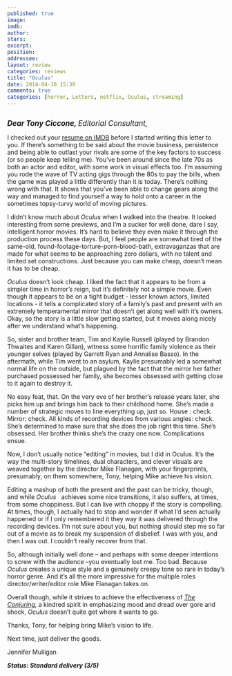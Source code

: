 ```yaml
---
published: true
image: 
imdb: 
author:  
stars: 
excerpt: 
position: 
addressee: 
layout: review
categories: reviews
title: "Oculus"
date: 2014-04-10 15:39
comments: true
categories: [horror, Letters, netflix, Oculus, streaming]
---
```

<div><p><span class="full-image-block ssNonEditable"><a href="/letters/2014/4/10/oculus.html"><img src="http://rollotomasi73.files.wordpress.com/2014/04/oculus.jpg" alt="" /></a></span></p>
<p><span style="font-size:120%;"><strong><em>Dear Tony Ciccone</em></strong><strong><em>, </em></strong><em>Editorial Consultant,</em></span></p>
<p>I checked out your <a href="http://www.imdb.com/name/nm0006576/?ref_=ttfc_fc_cr108">resume on IMDB</a> before I started writing this letter to you. If there&#8217;s something to be said about the movie business, persistence and being able to outlast your rivals are some of the key factors to success (or so people keep telling me). You&#8217;ve been around since the late 70s as both an actor and editor, with some work in visual effects too. I&#8217;m assuming you rode the wave of TV acting gigs through the 80s to pay the bills, when the game was played a little differently than it is today. There&#8217;s nothing wrong with that. It shows that you&#8217;ve been able to change gears along the way and managed to find yourself a way to hold onto a career in the sometimes topsy-turvy world of moving pictures.</p>
<p>I didn&#8217;t know much about <em>Oculus</em> when I walked into the theatre. It looked interesting from some previews, and I&#8217;m a sucker for well done, dare I say, intelligent horror movies. It&#8217;s hard to believe they even make it through the production process these days. But, I feel people are somewhat tired of the same-old, found-footage-torture-porn-blood-bath, extravaganzas that are made for what seems to be approaching zero dollars, with no talent and limited set constructions. Just because you can make cheap, doesn&#8217;t mean it has to be cheap.</p>
<p><em>Oculus</em> doesn&#8217;t look cheap. I liked the fact that it appears to be from a simpler time in horror&#8217;s reign, but it&#8217;s definitely not a simple movie. Even though it appears to be on a tight budget - lesser known actors, limited locations - it tells a complicated story of a family&#8217;s past and present with an extremely temperamental mirror that doesn&#8217;t get along well with it&#8217;s owners. Okay, so the story is a little slow getting started, but it moves along nicely after we understand what&#8217;s happening.</p>
<p>So, sister and brother team, Tim and Kaylie Russell (played by Brandon Thwaites and Karen Gillan), witness some horrific family violence as their younger selves (played by Garrett Ryan and Annalise Basso). In the aftermath, while Tim went to an asylum, Kaylie presumably led a somewhat normal life on the outside, but plagued by the fact that the mirror her father purchased possessed her family, she becomes obsessed with getting close to it again to destroy it.</p>
<p>No easy feat, that. On the very eve of her brother&rsquo;s release years later, she picks him up and brings him back to their childhood home. She&#8217;s made a number of strategic moves to line everything up, just so. House : check. Mirror: check. All kinds of recording devices from various angles: check. She&#8217;s determined to make sure that she does the job right this time. She&#8217;s obsessed. Her brother thinks she&#8217;s the crazy one now. Complications ensue.</p>
<p>Now, I don&#8217;t usually notice &#8220;editing&#8221; in movies, but I did in Oculus. It&rsquo;s the way the multi-story timelines, dual characters, and clever visuals are weaved together by the director Mike Flanagan, with your fingerprints, presumably, on them somewhere, Tony, helping Mike achieve his vision.</p>
<p>Editing a mashup of both the present and the past can be tricky, though, and while <em>Oculus</em>&nbsp;&nbsp; achieves some nice transitions, it also suffers, at times, from some choppiness. But I can live with choppy if the story is compelling. At times, though, I actually had to stop and wonder if what I&#8217;d seen actually happened or if I only remembered it they way it was delivered through the recording devices. I&#8217;m not sure about you, but nothing should step me so far out of a movie as to break my suspension of disbelief. I was with you, and then I was out. I couldn&#8217;t really recover from that.</p>
<p>So, although initially well done &ndash; and perhaps with some deeper intentions to screw with the audience &ndash;you eventually lost me. Too bad. Because <em>Oculus</em> creates a unique style and a genuinely creepy tone so rare in today&rsquo;s horror genre. And it&rsquo;s all the more impressive for the multiple roles director/writer/editor role Mike Flanagan takes on.</p>
<p>Overall though, while it strives to achieve the effectiveness of <em><a href="/letters/2013/7/23/the-conjuring.html">The Conjuring</a>,</em> a kindred spirit in emphasizing mood and dread over gore and shock, <em>Oculus </em>doesn&rsquo;t quite get where it wants to go.</p>
<p>Thanks, Tony, for helping bring Mike&#8217;s vision to life.</p>
<p>Next time, just deliver the goods.</p>
<p>Jennifer Mulligan&nbsp;</p>
<p><strong><em>Status: Standard delivery (3/5)</em></strong></p></div>
